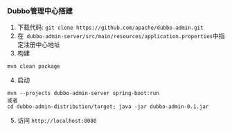 ### Dubbo管理中心搭建
1. 下载代码: `git clone https://github.com/apache/dubbo-admin.git`
2. 在` dubbo-admin-server/src/main/resources/application.properties`中指定注册中心地址
3. 构建
```
mvn clean package
```
4. 启动
```
mvn --projects dubbo-admin-server spring-boot:run
或者
cd dubbo-admin-distribution/target; java -jar dubbo-admin-0.1.jar
```
5. 访问 `http://localhost:8080`





